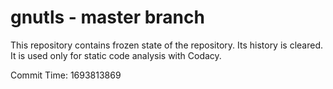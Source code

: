 # gnutls - master branch

This repository contains frozen state of the repository.
Its history is cleared. It is used only for static code
analysis with Codacy.

Commit Time: 1693813869